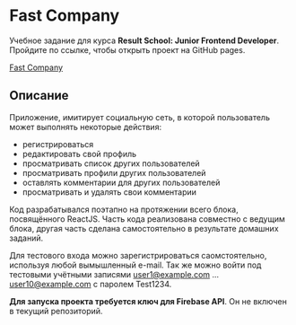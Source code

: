 # Fast Company

Учебное задание для курса **Result School: Junior Frontend Developer**. Пройдите по ссылке, чтобы открыть проект на GitHub pages.

[Fast Company](https://yanzhura.github.io/fast-company)

## Описание

Приложение, имитирует социальную сеть, в которой пользователь может выполнять некоторые действия:

-   регистрироваться
-   редактировать свой профиль
-   просматривать список других пользователей
-   просматривать профили других пользователей
-   оставлять комментарии для других пользователей
-   просматривать и удалять свои комментарии

Код разрабатывался поэтапно на протяжении всего блока, посвящённого ReactJS. Часть кода реализована совместно с ведущим блока, другая часть сделана самостоятельно в результате домашних заданий.

Для тестового входа можно зарегистрироваться саомстоятельно, используя любой вымышленный e-mail. Так же можно войти под тестовыми учётными записями user1@example.com ... user10@example.com с паролем Test1234.

**Для запуска проекта требуется ключ для Firebase API**. Он не включен в текущий репозиторий.
